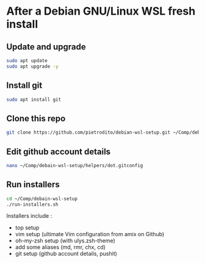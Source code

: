 # After a Debian GNU/Linux WSL fresh install
## Update and upgrade

```bash
sudo apt update
sudo apt upgrade -y
```

## Install git
```bash
sudo apt install git
```

## Clone this repo
```bash
git clone https://github.com/pietrodito/debian-wsl-setup.git ~/Comp/debain-wsl-setup
```

## Edit github account details
```bash
nano ~/Comp/debain-wsl-setup/helpers/dot.gitconfig
```

## Run installers
```bash
cd ~/Comp/debain-wsl-setup
./run-installers.sh
```
Installers include :
* top setup
* vim setup (ultimate Vim configuration from amix on Github)
* oh-my-zsh setup (with ulys.zsh-theme)
* add some aliases (md, rmr, chx, cd)
* git setup (github account details, pushit)



